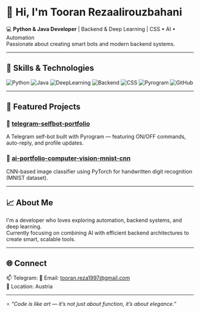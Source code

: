 # 👋 Hi, I'm Tooran Rezaalirouzbahani

💻 **Python & Java Developer** | Backend & Deep Learning | CSS • AI • Automation  
Passionate about creating smart bots and modern backend systems.

---

## 🧠 Skills & Technologies
![Python](https://img.shields.io/badge/Python-3.x-blue?logo=python&logoColor=white)
![Java](https://img.shields.io/badge/Java-Backend-orange?logo=openjdk&logoColor=white)
![DeepLearning](https://img.shields.io/badge/Deep%20Learning-AI-red?logo=pytorch&logoColor=white)
![Backend](https://img.shields.io/badge/Backend-Development-007396)
![CSS](https://img.shields.io/badge/CSS-Design-264de4?logo=css3&logoColor=white)
![Pyrogram](https://img.shields.io/badge/Pyrogram-Telegram-blue?logo=telegram&logoColor=white)
![GitHub](https://img.shields.io/badge/GitHub-Portfolio-181717?logo=github)

---

## 🚀 Featured Projects
### 🧩 [telegram-selfbot-portfolio](https://github.com/tooran1997/telegram-selfbot-portfolio)
A Telegram self-bot built with Pyrogram — featuring ON/OFF commands, auto-reply, and profile updates.

### 🧠 [ai-portfolio-computer-vision-mnist-cnn](https://github.com/tooran1997/ai-portfolio-computer-vision-mnist-cnn)
CNN-based image classifier using PyTorch for handwritten digit recognition (MNIST dataset).

---

## 📈 About Me
I'm a developer who loves exploring automation, backend systems, and deep learning.  
Currently focusing on combining AI with efficient backend architectures to create smart, scalable tools.

---

## 🌐 Connect
📫 Telegram: 
📧 Email: tooran.reza1997@gmail.com  
📍 Location: Austria

---

⭐ *“Code is like art — it’s not just about function, it’s about elegance.”*
